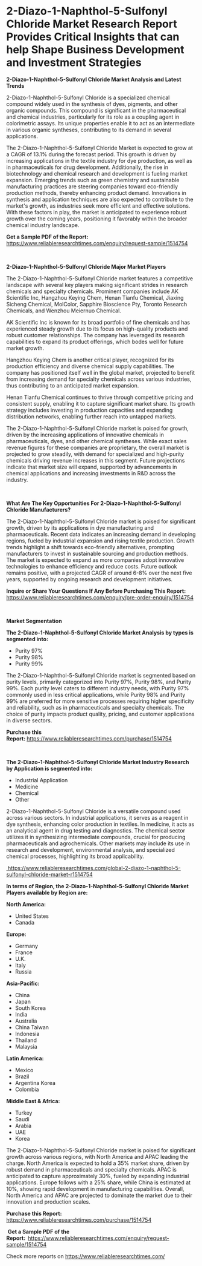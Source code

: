 <p><h1>2-Diazo-1-Naphthol-5-Sulfonyl Chloride Market Research Report Provides Critical Insights that can help Shape Business Development and Investment Strategies</h1></p><p><strong>2-Diazo-1-Naphthol-5-Sulfonyl Chloride Market Analysis and Latest Trends</strong></p>
<p><p>2-Diazo-1-Naphthol-5-Sulfonyl Chloride is a specialized chemical compound widely used in the synthesis of dyes, pigments, and other organic compounds. This compound is significant in the pharmaceutical and chemical industries, particularly for its role as a coupling agent in colorimetric assays. Its unique properties enable it to act as an intermediate in various organic syntheses, contributing to its demand in several applications.</p><p>The 2-Diazo-1-Naphthol-5-Sulfonyl Chloride Market is expected to grow at a CAGR of 13.1% during the forecast period. This growth is driven by increasing applications in the textile industry for dye production, as well as in pharmaceuticals for drug development. Additionally, the rise in biotechnology and chemical research and development is fueling market expansion. Emerging trends such as green chemistry and sustainable manufacturing practices are steering companies toward eco-friendly production methods, thereby enhancing product demand. Innovations in synthesis and application techniques are also expected to contribute to the market's growth, as industries seek more efficient and effective solutions. With these factors in play, the market is anticipated to experience robust growth over the coming years, positioning it favorably within the broader chemical industry landscape.</p></p>
<p><strong>Get a Sample PDF of the Report:&nbsp;</strong> <a href="https://www.reliableresearchtimes.com/enquiry/request-sample/1514754?utm_campaign=3255&utm_medium=2&utm_source=Github&utm_content=ia&utm_term=29032025&utm_id=2-diazo-1-naphthol-5-sulfonyl-chloride">https://www.reliableresearchtimes.com/enquiry/request-sample/1514754</a></p>
<p>&nbsp;</p>
<p><strong>2-Diazo-1-Naphthol-5-Sulfonyl Chloride Major Market Players</strong></p>
<p><p>The 2-Diazo-1-Naphthol-5-Sulfonyl Chloride market features a competitive landscape with several key players making significant strides in research chemicals and specialty chemicals. Prominent companies include AK Scientific Inc, Hangzhou Keying Chem, Henan Tianfu Chemical, Jiaxing Sicheng Chemical, MolColor, Sapphire Bioscience Pty, Toronto Research Chemicals, and Wenzhou Meiernuo Chemical.</p><p>AK Scientific Inc is known for its broad portfolio of fine chemicals and has experienced steady growth due to its focus on high-quality products and robust customer relationships. The company has leveraged its research capabilities to expand its product offerings, which bodes well for future market growth.</p><p>Hangzhou Keying Chem is another critical player, recognized for its production efficiency and diverse chemical supply capabilities. The company has positioned itself well in the global market, projected to benefit from increasing demand for specialty chemicals across various industries, thus contributing to an anticipated market expansion.</p><p>Henan Tianfu Chemical continues to thrive through competitive pricing and consistent supply, enabling it to capture significant market share. Its growth strategy includes investing in production capacities and expanding distribution networks, enabling further reach into untapped markets.</p><p>The 2-Diazo-1-Naphthol-5-Sulfonyl Chloride market is poised for growth, driven by the increasing applications of innovative chemicals in pharmaceuticals, dyes, and other chemical syntheses. While exact sales revenue figures for these companies are proprietary, the overall market is projected to grow steadily, with demand for specialized and high-purity chemicals driving revenue increases in this segment. Future projections indicate that market size will expand, supported by advancements in chemical applications and increasing investments in R&D across the industry.</p></p>
<p>&nbsp;</p>
<p><strong>What Are The Key Opportunities For 2-Diazo-1-Naphthol-5-Sulfonyl Chloride Manufacturers?</strong></p>
<p><p>The 2-Diazo-1-Naphthol-5-Sulfonyl Chloride market is poised for significant growth, driven by its applications in dye manufacturing and pharmaceuticals. Recent data indicates an increasing demand in developing regions, fueled by industrial expansion and rising textile production. Growth trends highlight a shift towards eco-friendly alternatives, prompting manufacturers to invest in sustainable sourcing and production methods. The market is expected to expand as more companies adopt innovative technologies to enhance efficiency and reduce costs. Future outlook remains positive, with a projected CAGR of around 6-8% over the next five years, supported by ongoing research and development initiatives.</p></p>
<p><strong>Inquire or Share Your Questions If Any Before Purchasing This Report:</strong> <a href="https://www.reliableresearchtimes.com/enquiry/pre-order-enquiry/1514754?utm_campaign=3255&utm_medium=2&utm_source=Github&utm_content=ia&utm_term=29032025&utm_id=2-diazo-1-naphthol-5-sulfonyl-chloride">https://www.reliableresearchtimes.com/enquiry/pre-order-enquiry/1514754</a></p>
<p>&nbsp;</p>
<p><strong>Market Segmentation</strong></p>
<p><strong>The 2-Diazo-1-Naphthol-5-Sulfonyl Chloride Market Analysis by types is segmented into:</strong></p>
<p><ul><li>Purity 97%</li><li>Purity 98%</li><li>Purity 99%</li></ul></p>
<p><p>The 2-Diazo-1-Naphthol-5-Sulfonyl Chloride market is segmented based on purity levels, primarily categorized into Purity 97%, Purity 98%, and Purity 99%. Each purity level caters to different industry needs, with Purity 97% commonly used in less critical applications, while Purity 98% and Purity 99% are preferred for more sensitive processes requiring higher specificity and reliability, such as in pharmaceuticals and specialty chemicals. The choice of purity impacts product quality, pricing, and customer applications in diverse sectors.</p></p>
<p><strong>Purchase this Report:&nbsp;</strong><a href="https://www.reliableresearchtimes.com/purchase/1514754?utm_campaign=3255&utm_medium=2&utm_source=Github&utm_content=ia&utm_term=29032025&utm_id=2-diazo-1-naphthol-5-sulfonyl-chloride">https://www.reliableresearchtimes.com/purchase/1514754</a></p>
<p>&nbsp;</p>
<p><strong>The 2-Diazo-1-Naphthol-5-Sulfonyl Chloride Market Industry Research by Application is segmented into:</strong></p>
<p><ul><li>Industrial Application</li><li>Medicine</li><li>Chemical</li><li>Other</li></ul></p>
<p><p>2-Diazo-1-Naphthol-5-Sulfonyl Chloride is a versatile compound used across various sectors. In industrial applications, it serves as a reagent in dye synthesis, enhancing color production in textiles. In medicine, it acts as an analytical agent in drug testing and diagnostics. The chemical sector utilizes it in synthesizing intermediate compounds, crucial for producing pharmaceuticals and agrochemicals. Other markets may include its use in research and development, environmental analysis, and specialized chemical processes, highlighting its broad applicability.</p></p>
<p><a href="https://www.reliableresearchtimes.com/global-2-diazo-1-naphthol-5-sulfonyl-chloride-market-r1514754?utm_campaign=3255&utm_medium=2&utm_source=Github&utm_content=ia&utm_term=29032025&utm_id=2-diazo-1-naphthol-5-sulfonyl-chloride">&nbsp;https://www.reliableresearchtimes.com/global-2-diazo-1-naphthol-5-sulfonyl-chloride-market-r1514754</a></p>
<p><strong>In terms of Region, the 2-Diazo-1-Naphthol-5-Sulfonyl Chloride Market Players available by Region are:</strong></p>
<p>
    <p> <strong> North America: </strong>
        <ul>
            <li>United States</li>
            <li>Canada</li>
        </ul>
        </p> 
    <p> <strong> Europe: </strong>
        <ul>
            <li>Germany</li>
            <li>France</li>
            <li>U.K.</li>
            <li>Italy</li>
            <li>Russia</li>
        </ul>
        </p> 
    <p> <strong> Asia-Pacific: </strong>
        <ul>
            <li>China</li>
            <li>Japan</li>
            <li>South Korea</li>
            <li>India</li>
            <li>Australia</li>
            <li>China Taiwan</li>
            <li>Indonesia</li>
            <li>Thailand</li>
            <li>Malaysia</li>
        </ul>
        </p> 
    <p> <strong> Latin America: </strong>
        <ul>
            <li>Mexico</li>
            <li>Brazil</li>
            <li>Argentina Korea</li>
            <li>Colombia</li>
        </ul>
        </p> 
    <p> <strong> Middle East & Africa: </strong>
        <ul>
            <li>Turkey</li>
            <li>Saudi</li>
            <li>Arabia</li>
            <li>UAE</li>
            <li>Korea</li>
        </ul>
    </p>
    </p>
<p><p>The 2-Diazo-1-Naphthol-5-Sulfonyl Chloride market is poised for significant growth across various regions, with North America and APAC leading the charge. North America is expected to hold a 35% market share, driven by robust demand in pharmaceuticals and specialty chemicals. APAC is anticipated to capture approximately 30%, fueled by expanding industrial applications. Europe follows with a 25% share, while China is estimated at 10%, showing rapid development in manufacturing capabilities. Overall, North America and APAC are projected to dominate the market due to their innovation and production scales.</p></p>
<p><strong>Purchase this Report: </strong><a href="https://www.reliableresearchtimes.com/purchase/1514754?utm_campaign=3255&utm_medium=2&utm_source=Github&utm_content=ia&utm_term=29032025&utm_id=2-diazo-1-naphthol-5-sulfonyl-chloride">https://www.reliableresearchtimes.com/purchase/1514754</a></p>
<p>&nbsp;<strong>Get a Sample PDF of the Report:&nbsp;&nbsp;</strong><a href="https://www.reliableresearchtimes.com/enquiry/request-sample/1514754?utm_campaign=3255&utm_medium=2&utm_source=Github&utm_content=ia&utm_term=29032025&utm_id=2-diazo-1-naphthol-5-sulfonyl-chloride">https://www.reliableresearchtimes.com/enquiry/request-sample/1514754</a></p>
<p><strong></strong></p>
<p>Check more reports on <a href="https://www.reliableresearchtimes.com/?utm_campaign=3255&utm_medium=2&utm_source=Github&utm_content=ia&utm_term=29032025&utm_id=2-diazo-1-naphthol-5-sulfonyl-chloride">https://www.reliableresearchtimes.com/</a></p>